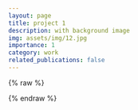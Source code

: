 ```yaml
---
layout: page
title: project 1
description: with background image
img: assets/img/12.jpg
importance: 1
category: work
related_publications: false
---
```



{% raw %}

{% endraw %}
